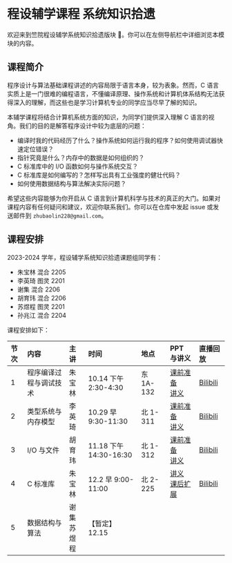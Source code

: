 # 程设辅学课程 系统知识拾遗

欢迎来到竺院程设辅学系统知识拾遗版块 🤗。你可以在左侧导航栏中详细浏览本模块的内容。

## 课程简介

程序设计与算法基础课程讲述的内容局限于语言本身，较为表象。然而，C 语言实质上是一门很难的编程语言，不懂编译原理、操作系统和计算机体系结构无法获得深入的理解，而这些也是学习计算机专业的同学应当尽早了解的知识。

本辅学课程将结合计算机系统方面的知识，为同学们提供深入理解 C 语言的视角。我们的目的是解答程序设计中较为底层的问题：

- 编译时我的代码经历了什么？操作系统如何运行我的程序？如何使用调试器快速定位错误？
- 指针究竟是什么？内存中的数据是如何组织的？
- C 标准库中的 I/O 函数如何与操作系统交互？
- C 标准库是如何编写的？怎样写出具有工业强度的健壮代码？
- 如何使用数据结构与算法解决实际问题？

希望这些内容能够为你开启从 C 语言到计算机科学与技术的真正的大门。如果对课程内容有任何疑问和建议，欢迎你联系我们。你可以在仓库中发起 issue 或发送邮件到 `zhubaolin228@gmail.com`。

## 课程安排

2023-2024 学年，程设辅学系统知识拾遗课题组同学有：

- 朱宝林 混合 2205
- 李英琦 图灵 2201
- 谢集 混合 2206
- 胡育玮 混合 2206
- 苏煜程 图灵 2201
- 孙兆江 混合 2204

课程安排如下：

| 节次 | 内容                   | 主讲           | 时间                   | 地点      | PPT 与讲义                                                            | 直播回放                                                 |
| :--- | :--------------------- | :------------- | :--------------------- | :-------- | :-------------------------------------------------------------------- | :------------------------------------------------------- |
| 1    | 程序编译过程与调试技术 | 朱宝林         | 10.14 下午 2:30-4:30   | 东 1A-132 | [课前准备](lecture1/pre_class.md)<br>[讲义](lecture1/lecture1.md)     | [Bilibili](https://www.bilibili.com/video/BV1Pu411T7GT/) |
| 2    | 类型系统与内存模型     | 李英琦         | 10.29 早 9:30-11:30    | 北 1-311  | [课前准备](lecture2/pre_class.md)<br>[讲义](lecture2/lecture2.md)     | [Bilibili](https://www.bilibili.com/video/BV1qN4y1S7ve/) |
| 3    | I/O 与文件             | 胡育玮         | 11.18 下午 14:30-16:30 | 北 1-312  | [课前准备](lecture3/pre_class.md)<br>[讲义](lecture3/lecture3.md)     |   [Bilibili](https://www.bilibili.com/video/BV1DH4y1q7GB/)                                                       |
| 4    | C 标准库               | 朱宝林         | 12.2 早 9:00-11:00     | 北 2-225  | [讲义](lecture4/lecture4.md)<br />[课后扩展](lecture4/after_class.md) | [Bilibili](https://www.bilibili.com/video/BV1ou4y1G7QY/) |
| 5    | 数据结构与算法         | 谢集<br>苏煜程 | 【暂定】12.15          |           |                                                                       |                                                          |
